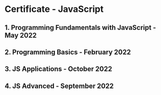 #  Certificate - JavaScript

## 1. Programming Fundamentals with JavaScript - May 2022 
## 2. Programming Basics - February 2022 
## 3. JS Applications - October 2022 
## 4. JS Advanced - September 2022 
